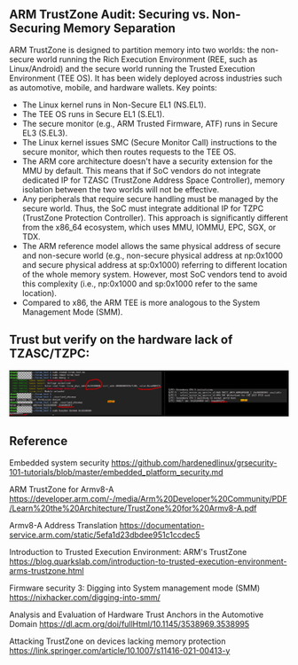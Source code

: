 ## ARM TrustZone Audit: Securing vs. Non-Securing Memory Separation

ARM TrustZone is designed to partition memory into two worlds: the non-secure world running the Rich Execution Environment (REE, such as Linux/Android) and the secure world running the Trusted Execution Environment (TEE OS). It has been widely deployed across industries such as automotive, mobile, and hardware wallets. Key points:

* The Linux kernel runs in Non-Secure EL1 (NS.EL1).
* The TEE OS runs in Secure EL1 (S.EL1).
* The secure monitor (e.g., ARM Trusted Firmware, ATF) runs in Secure EL3 (S.EL3).
* The Linux kernel issues SMC (Secure Monitor Call) instructions to the secure monitor, which then routes requests to the TEE OS.
* The ARM core architecture doesn't have a security extension for the MMU by default. This means that if SoC vendors do not integrate dedicated IP for TZASC (TrustZone Address Space Controller), memory isolation between the two worlds will not be effective.
* Any peripherals that require secure handling must be managed by the secure world. Thus, the SoC must integrate additional IP for TZPC (TrustZone Protection Controller). This approach is significantly different from the x86_64 ecosystem, which uses MMU, IOMMU, EPC, SGX, or TDX.
* The ARM reference model allows the same physical address of secure and non-secure world (e.g., non-secure physical address at np:0x1000 and secure physical address at sp:0x1000) referring to different location of the whole memory system. However, most SoC vendors tend to avoid this complexity (i.e., np:0x1000 and sp:0x1000 refer to the same location).
* Compared to x86, the ARM TEE is more analogous to the System Management Mode (SMM).

## Trust but verify on the hardware lack of TZASC/TZPC:
![img](trust-but-verify.png)

## Reference
Embedded system security
https://github.com/hardenedlinux/grsecurity-101-tutorials/blob/master/embedded_platform_security.md

ARM TrustZone for Armv8-A
https://developer.arm.com/-/media/Arm%20Developer%20Community/PDF/Learn%20the%20Architecture/TrustZone%20for%20Armv8-A.pdf

Armv8-A Address Translation
https://documentation-service.arm.com/static/5efa1d23dbdee951c1ccdec5

Introduction to Trusted Execution Environment: ARM's TrustZone 
https://blog.quarkslab.com/introduction-to-trusted-execution-environment-arms-trustzone.html

Firmware security 3: Digging into System management mode (SMM)
https://nixhacker.com/digging-into-smm/

Analysis and Evaluation of Hardware Trust Anchors in the Automotive Domain
https://dl.acm.org/doi/fullHtml/10.1145/3538969.3538995

Attacking TrustZone on devices lacking memory protection
https://link.springer.com/article/10.1007/s11416-021-00413-y
